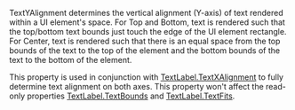 TextYAlignment determines the vertical alignment (Y-axis) of text rendered
within a UI element's space. For Top and Bottom, text is rendered such
that the top/bottom text bounds just touch the edge of the UI element
rectangle. For Center, text is rendered such that there is an equal space
from the top bounds of the text to the top of the element and the bottom
bounds of the text to the bottom of the element.

This property is used in conjunction with [TextLabel.TextXAlignment](https://create.roblox.com/docs/reference/engine/classes/TextLabel#TextXAlignment) to
fully determine text alignment on both axes. This property won't affect
the read-only properties [TextLabel.TextBounds](https://create.roblox.com/docs/reference/engine/classes/TextLabel#TextBounds) and [TextLabel.TextFits](https://create.roblox.com/docs/reference/engine/classes/TextLabel#TextFits).